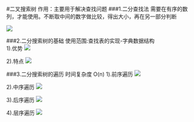 #二叉搜索树
作用：主要用于解决查找问题
###1.二分查找法
需要在有序的数列，才能使用。不断取中间的数字做比较，得出大小，再在另一部分判断

![](file:./pic/1.png) 

###2.二分搜索树的基础
使用范围:查找表的实现-字典数据结构 </br>
1).优势
![](file:./pic/2.png) 

2).特点
![](file:./pic/3.png)

###3.二分搜索树的遍历
时间复杂度 O(n)
1).前序遍历
![](file:./pic/4.png) 

2).中序遍历
![](file:./pic/5.png) 

3).后序遍历
![](file:./pic/6.png)

4).层序遍历
![](file:./pic/7.png) 